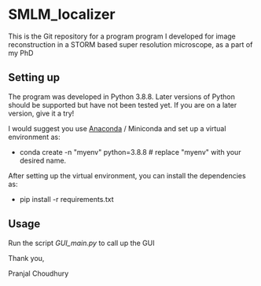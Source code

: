 # SMLM_localizer

This is the Git repository for a program program I developed for image reconstruction in a STORM based super resolution microscope, as a part of my PhD


## Setting up

The program was developed in Python 3.8.8. Later versions of Python should be supported but have not been tested yet.
If you are on a later version, give it a try!

I would suggest you use [Anaconda](https://www.anaconda.com/download/success) / Miniconda and set up a virtual environment as:

- conda create -n "myenv" python=3.8.8 # replace "myenv" with your desired name.

After setting up the virtual environment, you can install the dependencies as:

- pip install -r requirements.txt


## Usage

Run the script *GUI_main.py* to call up the GUI



Thank you,

Pranjal Choudhury